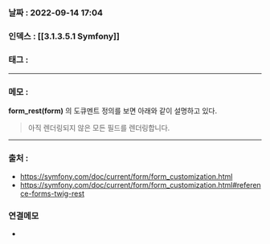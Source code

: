 ### 날짜 :  2022-09-14 17:04

### 인덱스 : [[3.1.3.5.1 Symfony]]

### 태그 :

----

### 메모 :

__form_rest(form)__ 의 도큐멘트 정의를 보면 아래와 같이 설명하고 있다.
> 아직 렌더링되지 않은 모든 필드를 렌더링합니다.


----
### 출처 :

- https://symfony.com/doc/current/form/form_customization.html
- https://symfony.com/doc/current/form/form_customization.html#reference-forms-twig-rest


### 연결메모
-








